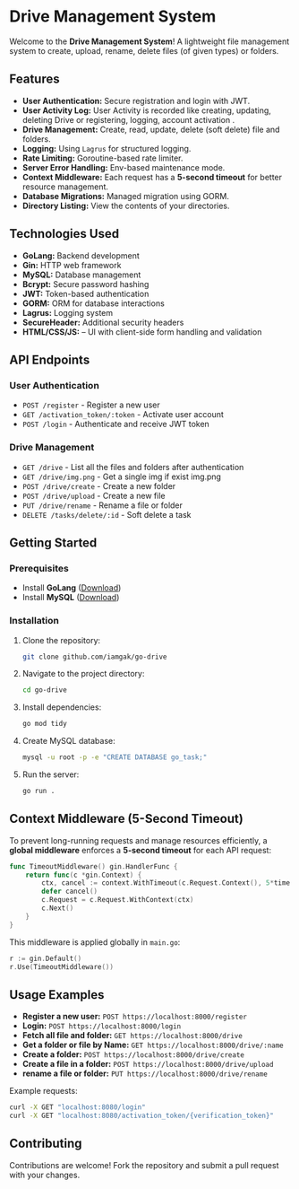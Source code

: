 # Drive Management System

Welcome to the **Drive Management System**! A lightweight file management system to create, upload, rename, delete files (of given types) or folders.

## Features
- **User Authentication:** Secure registration and login with JWT.
- **User Activity Log:** User Activity is recorded like creating, updating, deleting Drive or registering, logging, account activation .
- **Drive Management:** Create, read, update, delete (soft delete) file and folders.
- **Logging:** Using `Lagrus` for structured logging.
- **Rate Limiting:** Goroutine-based rate limiter.
- **Server Error Handling:** Env-based maintenance mode.
- **Context Middleware:** Each request has a **5-second timeout** for better resource management.
- **Database Migrations:** Managed migration using GORM.
- **Directory Listing:** View the contents of your directories.

## Technologies Used
- **GoLang:** Backend development
- **Gin:** HTTP web framework
- **MySQL:** Database management
- **Bcrypt:** Secure password hashing
- **JWT:** Token-based authentication
- **GORM:** ORM for database interactions
- **Lagrus:** Logging system
- **SecureHeader:** Additional security headers
- **HTML/CSS/JS:** – UI with client-side form handling and validation

## API Endpoints

### **User Authentication**
- `POST /register` - Register a new user
- `GET /activation_token/:token` - Activate user account
- `POST /login` - Authenticate and receive JWT token

### **Drive Management**
- `GET /drive` - List all the files and folders after authentication
- `GET /drive/img.png` - Get a single img if exist img.png
- `POST /drive/create` - Create a new folder
- `POST /drive/upload` - Create a new file
- `PUT /drive/rename` - Rename a file or folder
- `DELETE /tasks/delete/:id` - Soft delete a task

## Getting Started

### **Prerequisites**
- Install **GoLang** ([Download](https://golang.org/dl/))
- Install **MySQL** ([Download](https://www.mysql.com/download/))

### **Installation**
1. Clone the repository:
   ```sh
   git clone github.com/iamgak/go-drive
   ```
2. Navigate to the project directory:
   ```sh
   cd go-drive
   ```
3. Install dependencies:
   ```sh
   go mod tidy
   ```
4. Create MySQL database:
   ```sh
   mysql -u root -p -e "CREATE DATABASE go_task;"
   ```
5. Run the server:
   ```sh
   go run .
   ```

## Context Middleware (5-Second Timeout)
To prevent long-running requests and manage resources efficiently, a **global middleware** enforces a **5-second timeout** for each API request:
```go
func TimeoutMiddleware() gin.HandlerFunc {
    return func(c *gin.Context) {
        ctx, cancel := context.WithTimeout(c.Request.Context(), 5*time.Second)
        defer cancel()
        c.Request = c.Request.WithContext(ctx)
        c.Next()
    }
}
```
This middleware is applied globally in `main.go`:
```go
r := gin.Default()
r.Use(TimeoutMiddleware())
```

## Usage Examples
- **Register a new user:** `POST https://localhost:8000/register`
- **Login:** `POST https://localhost:8000/login`
- **Fetch all file and folder:** `GET https://localhost:8000/drive`
- **Get a folder or file by Name:** `GET https://localhost:8000/drive/:name`
- **Create a folder:** `POST https://localhost:8000/drive/create`
- **Create a file in a folder:** `POST https://localhost:8000/drive/upload`
- **rename a file or folder:** `PUT https://localhost:8000/drive/rename`

Example requests:
```sh
curl -X GET "localhost:8080/login"
curl -X GET "localhost:8080/activation_token/{verification_token}"
```

## Contributing
Contributions are welcome! Fork the repository and submit a pull request with your changes.

